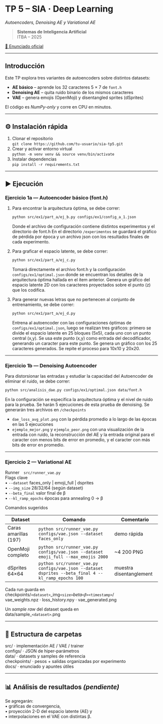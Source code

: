 # TP 5 – SIA · Deep Learning  
*Autoencoders, Denoising AE y Variational AE*

> **Sistemas de Inteligencia Artificial**  
> ITBA – 2025  

[📑 Enunciado oficial](docs/sia-tp5.pdf)

---

## Introducción

Este TP explora tres variantes de autoencoders sobre distintos datasets:

* **AE básico** – aprende los 32 caracteres 5 × 7 de `font.h`  
* **Denoising AE** – quita ruido binario de los mismos caracteres  
* **VAE** – genera emojis (OpenMoji) y disentangled sprites (dSprites)

El código es *NumPy-only* y corre en CPU en minutos.

---

## ⚙️ Instalación rápida

1. Clonar el repositorio  
   ```git clone https://github.com/tu-usuario/sia-tp5.git```
2. Crear y activar entorno virtual  
   ```python -m venv venv && source venv/bin/activate```
3. Instalar dependencias  
   ```pip install -r requirements.txt```

---

## ▶️ Ejecución

### Ejercicio 1a — Autoencoder básico (font.h)
1. Para encontrar la arquitectura óptima, se debe correr:
   ```bash
   python src/ex1/part_a/ej_b.py configs/ex1/config_a_1.json
   ```
   Donde el archivo de configuración contiene distintos experimentos y el directorio de font.h
   En el directorio `/experimentos` se guardará el gráfico de pérdida por época y un archivo json con los resultados finales de cada experimento.

2. Para graficar el espacio latente, se debe correr:
   ```bash 
   python src/ex1/part_a/ej_c.py
   ```
   Tomará directamente el archivo font.h y la configuración `configs/ex1/optimal.json` donde se encuentran los detalles de la arquitectura óptima hallada en el item anterior.
   Genera un gráfico del espacio latente 2D con los caracteres proyectados sobre el punto (z) que los codifica.

3. Para generar nuevas letras que no pertenecen al conjunto de entrenamiento, se debe correr:
   ```bash
   python src/ex1/part_a/ej_d.py
   ```
   Entrena al autoencoder con las configuraciones óptimas de `configs/ex1/optimal.json`, luego se realizan tres gráficos: primero se divide el espacio latente en 25 bloques (5x5), cada uno con un punto central (x,y). Se usa este punto (x,y) como entrada del decodificador, generando un caracter para este punto. Se genera un gráfico con los 25 caracteres generados. Se repite el proceso para 10x10 y 20x20.

---

### Ejercicio 1b — Denoising Autoencoder
Para distorsionar las entradas y estudiar la capacidad del Autoencoder de eliminar el ruido, se debe correr:
```bash
python src/analisis_dae.py configs/ex1/optimal.json data/font.h
```
En la configuración se especifica la arquitectura óptima y el nivel de ruido para la prueba.
Se harán 5 ejecuciones de esta prueba de denoising.
Se generarán tres archivos en `/checkpoints`
* `dae_loss_avg_plot.png` con la pérdida promedio a lo largo de las épocas en las 5 ejecuciones
* `ejemplo_mejor.png` y `ejemplo_peor.png` con una visualización de la entrada con ruido, la reconstrucción del AE y la entrada original para el caracter con menos bits de error en promedio, y el caracter con más bits de error en promedio.

---

### Ejercicio 2 — Variational AE

Runner `src/runner_vae.py`  
Flags clave  
• `--dataset`        faces_only | emoji_full | dsprites  
• `--img_size`       28/32/64 (según dataset)  
• `--beta_final`     valor final de β  
• `--kl_ramp_epochs` épocas para annealing 0 → β  

Comandos sugeridos  

| Dataset | Comando | Comentario |
|---------|---------|------------|
| Caras amarillas (197) | ```python src/runner_vae.py configs/vae.json --dataset faces_only``` | demo rápida |
| OpenMoji completo | ```python src/runner_vae.py configs/vae.json --dataset emoji_full --max_emojis 2000``` | ~4 200 PNG |
| dSprites 64×64 | ```python src/runner_vae.py configs/vae.json --dataset dsprites --beta_final 4 --kl_ramp_epochs 100``` | muestra disentanglement |

Cada run guarda en  
checkpoints/`<dataset>`_img`<size>`_beta`<β>`_`<timestamp>`/  
    vae_weights.npz · loss_history.npy · vae_generated.png  

Un *sample raw* del dataset queda en  
data/sample_`<dataset>`.png

---

## 📁 Estructura de carpetas

src/              · implementación AE / VAE / trainer  
configs/          · JSON de hiper-parámetros  
data/             · datasets y samples de referencia  
checkpoints/      · pesos + salidas organizadas por experimento  
docs/             · enunciado y apuntes útiles  

---

## 📊 Análisis de resultados  *(pendiente)*

Se agregarán:  
• gráficas de convergencia,  
• proyección 2-D del espacio latente (AE) y  
• interpolaciones en el VAE con distintas β.